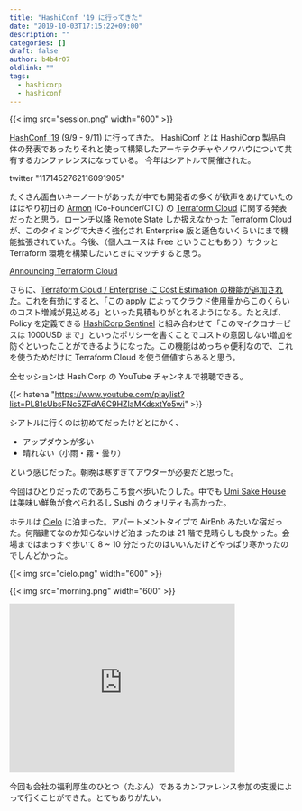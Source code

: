 ```yaml
---
title: "HashiConf '19 に行ってきた"
date: "2019-10-03T17:15:22+09:00"
description: ""
categories: []
draft: false
author: b4b4r07
oldlink: ""
tags:
  - hashicorp
  - hashiconf
---
```


{{< img src="session.png" width="600" >}}

[HashConf '19](https://hashiconf.com/) (9/9 - 9/11) に行ってきた。
HashiConf とは HashiCorp 製品自体の発表であったりそれと使って構築したアーキテクチャやノウハウについて共有するカンファレンスになっている。
今年はシアトルで開催された。

twitter "1171452762116091905"

たくさん面白いキーノートがあったが中でも開発者の多くが歓声をあげていたのははやり初日の [Armon](https://twitter.com/armon) (Co-Founder/CTO) の [Terraform Cloud](https://www.terraform.io/) に関する発表だったと思う。ローンチ以降 Remote State しか扱えなかった Terraform Cloud が、このタイミングで大きく強化され Enterprise 版と遜色ないくらいにまで機能拡張されていた。今後、（個人ユースは Free ということもあり）サクッと Terraform 環境を構築したいときにマッチすると思う。

[Announcing Terraform Cloud](https://www.hashicorp.com/blog/announcing-terraform-cloud)

さらに、[Terraform Cloud / Enterprise に Cost Estimation の機能が追加された](https://www.hashicorp.com/blog/announcing-cost-estimation-for-terraform-cloud-and-enterprise)。これを有効にすると、「この apply によってクラウド使用量からこのくらいのコスト増減が見込める」といった見積もりがとれるようになる。たとえば、Policy を定義できる [HashiCorp Sentinel](https://www.hashicorp.com/sentinel/) と組み合わせて「このマイクロサービスは 1000USD まで」といったポリシーを書くことでコストの意図しない増加を防ぐといったことができるようになった。この機能はめっちゃ便利なので、これを使うためだけに Terraform Cloud を使う価値すらあると思う。

全セッションは HashiCorp の YouTube チャンネルで視聴できる。

{{< hatena "https://www.youtube.com/playlist?list=PL81sUbsFNc5ZFdA6C9HZlaMKdsxtYo5wi" >}}

シアトルに行くのは初めてだったけどとにかく、

- アップダウンが多い
- 晴れない（小雨・霧・曇り）

という感じだった。朝晩は寒すぎてアウターが必要だと思った。

今回はひとりだったのであちこち食べ歩いたりした。中でも [Umi Sake House](https://www.umisakehouse.com/) は美味い鮮魚が食べられるし Sushi のクォリティも高かった。

ホテルは [Cielo](https://www.berkshirecommunities.com/apartments/wa/seattle/cielo/) に泊まった。アパートメントタイプで AirBnb みたいな宿だった。何階建てなのか知らないけど泊まったのは 21 階で見晴らしも良かった。会場まではまっすぐ歩いて 8 ~ 10 分だったのはいいんだけどやっぱり寒かったのでしんどかった。

{{< img src="cielo.png" width="600" >}}

{{< img src="morning.png" width="600" >}}

<iframe src="https://www.google.com/maps/embed?pb=!1m18!1m12!1m3!1d2689.8440658912423!2d-122.33170618436932!3d47.609721679184844!2m3!1f0!2f0!3f0!3m2!1i1024!2i768!4f13.1!3m3!1m2!1s0x54906ab5d0ed2ac7%3A0xc4e458c75a4728a7!2sCielo!5e0!3m2!1sja!2sjp!4v1570093520291!5m2!1sja!2sjp" width="400" height="300" frameborder="0" style="border:0;" allowfullscreen=""></iframe>

今回も会社の福利厚生のひとつ（たぶん）であるカンファレンス参加の支援によって行くことができた。とてもありがたい。
